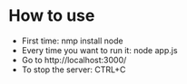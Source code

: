# How to use
* First time: nmp install node
* Every time you want to run it: node app.js
* Go to http://localhost:3000/
* To stop the server: CTRL+C